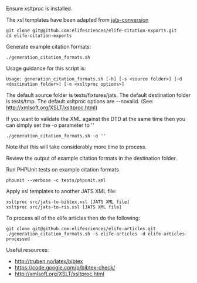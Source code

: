 Ensure xsltproc is installed.

The xsl templates have been adapted from [jats-conversion](https://github.com/PeerJ/jats-conversion)

```
git clone git@github.com:elifesciences/elife-citation-exports.git
cd elife-citation-exports
```

Generate example citation formats:
```
./generation_citation_formats.sh
```

Usage guidance for this script is:
```
Usage: generation_citation_formats.sh [-h] [-s <source folder>] [-d <destination folder>] [-o <xsltproc options>]
```

The default source folder is tests/fixtures/jats.
The default destination folder is tests/tmp.
The default xsltproc options are --novalid. (See: http://xmlsoft.org/XSLT/xsltproc.html)

If you want to validate the XML against the DTD at the same time then you can simply set the -o parameter to ''

```
./generation_citation_formats.sh -o ''
```

Note that this will take considerably more time to process.

Review the output of example citation formats in the destination folder.

Run PHPUnit tests on example citation formats
```
phpunit --verbose -c tests/phpunit.xml
```

Apply xsl templates to another JATS XML file:

```
xsltproc src/jats-to-bibtex.xsl [JATS XML file]
xsltproc src/jats-to-ris.xsl [JATS XML file]
```

To process all of the elife articles then do the following:
```
git clone git@github.com:elifesciences/elife-articles.git
./generation_citation_formats.sh -s elife-articles -d elife-articles-processed
```


Useful resources:

* http://truben.no/latex/bibtex
* https://code.google.com/p/bibtex-check/
* http://xmlsoft.org/XSLT/xsltproc.html
